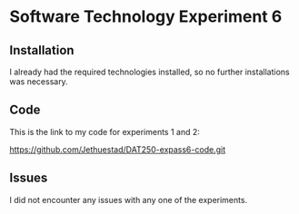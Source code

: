 # Software Technology Experiment 6


## Installation

I already had the required technologies installed, so no further installations was necessary.


## Code

This is the link to my code for experiments 1 and 2:

https://github.com/Jethuestad/DAT250-expass6-code.git


## Issues

I did not encounter any issues with any one of the experiments.
